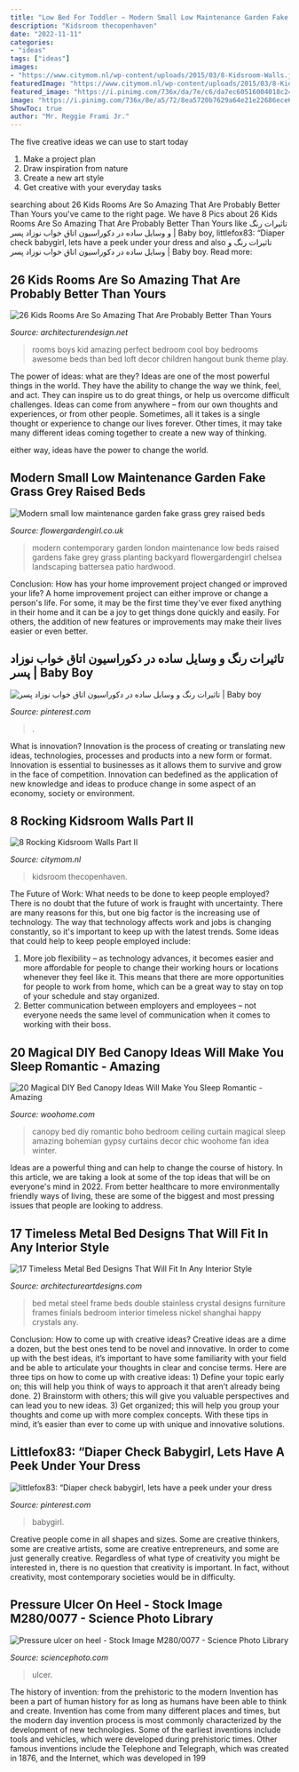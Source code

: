 ```yaml
---
title: "Low Bed For Toddler ~ Modern Small Low Maintenance Garden Fake Grass Grey Raised Beds"
description: "Kidsroom thecopenhaven"
date: "2022-11-11"
categories:
- "ideas"
tags: ["ideas"]
images:
- "https://www.citymom.nl/wp-content/uploads/2015/03/8-Kidsroom-Walls.jpg"
featuredImage: "https://www.citymom.nl/wp-content/uploads/2015/03/8-Kidsroom-Walls.jpg"
featured_image: "https://i.pinimg.com/736x/da/7e/c6/da7ec60516004018c2425390a1ac047c.jpg"
image: "https://i.pinimg.com/736x/8e/a5/72/8ea5720b7629a64e21e22686ece6425e.jpg"
ShowToc: true
author: "Mr. Reggie Frami Jr."
---
```



The five creative ideas we can use to start today
1. Make a project plan
2. Draw inspiration from nature
3. Create a new art style
4. Get creative with your everyday tasks 

	

		
searching about 26 Kids Rooms Are So Amazing That Are Probably Better Than Yours you've came to the right page. We have 8 Pics about 26 Kids Rooms Are So Amazing That Are Probably Better Than Yours like تاثیرات رنگ و وسایل ساده در دکوراسیون اتاق خواب نوزاد پسر | Baby boy, littlefox83: “Diaper check babygirl, lets have a peek under your dress and also تاثیرات رنگ و وسایل ساده در دکوراسیون اتاق خواب نوزاد پسر | Baby boy. Read more:
		
    
## 26 Kids Rooms Are So Amazing That Are Probably Better Than Yours

<img loading=lazy src="http://cdn.architecturendesign.net/wp-content/uploads/2014/09/kid-rooms-13.jpg" onerror="this.onerror=null;this.src='https://tse2.mm.bing.net/th?id=OIP.mlyf-xgFOL_ky84ELMKw4gHaGl&amp;pid=15.1';" alt="26 Kids Rooms Are So Amazing That Are Probably Better Than Yours">

_Source: architecturendesign.net_

>rooms boys kid amazing perfect bedroom cool boy bedrooms awesome beds than bed loft decor children hangout bunk theme play. 

	

The power of ideas: what are they?
Ideas are one of the most powerful things in the world. They have the ability to change the way we think, feel, and act. They can inspire us to do great things, or help us overcome difficult challenges.
Ideas can come from anywhere – from our own thoughts and experiences, or from other people. Sometimes, all it takes is a single thought or experience to change our lives forever. Other times, it may take many different ideas coming together to create a new way of thinking.

 either way, ideas have the power to change the world.

    
## Modern Small Low Maintenance Garden Fake Grass Grey Raised Beds

<img loading=lazy src="http://flowergardengirl.co.uk/wp-content/uploads/2016/02/modern-small-low-maintenance-garden-fake-grass-grey-raised-beds-contemporary-planting-chelsea-london-576x1024.jpg" onerror="this.onerror=null;this.src='https://tse4.mm.bing.net/th?id=OIP.DpSal3A0puA6kRlshbYjSAHaNK&amp;pid=15.1';" alt="Modern small low maintenance garden fake grass grey raised beds">

_Source: flowergardengirl.co.uk_

>modern contemporary garden london maintenance low beds raised gardens fake grey grass planting backyard flowergardengirl chelsea landscaping battersea patio hardwood. 

	

Conclusion: How has your home improvement project changed or improved your life?
A home improvement project can either improve or change a person's life. For some, it may be the first time they've ever fixed anything in their home and it can be a joy to get things done quickly and easily. For others, the addition of new features or improvements may make their lives easier or even better.

    
## تاثیرات رنگ و وسایل ساده در دکوراسیون اتاق خواب نوزاد پسر | Baby Boy

<img loading=lazy src="https://i.pinimg.com/736x/8e/a5/72/8ea5720b7629a64e21e22686ece6425e.jpg" onerror="this.onerror=null;this.src='https://tse1.mm.bing.net/th?id=OIP.58cr9m4JHIAb7SOYaqElXQHaKI&amp;pid=15.1';" alt="تاثیرات رنگ و وسایل ساده در دکوراسیون اتاق خواب نوزاد پسر | Baby boy">

_Source: pinterest.com_

>. 

	

What is innovation?
Innovation is the process of creating or translating new ideas, technologies, processes and products into a new form or format. Innovation is essential to businesses as it allows them to survive and grow in the face of competition. Innovation can bedefined as the application of new knowledge and ideas to produce change in some aspect of an economy, society or environment.

    
## 8 Rocking Kidsroom Walls Part II

<img loading=lazy src="https://www.citymom.nl/wp-content/uploads/2015/03/8-Kidsroom-Walls.jpg" onerror="this.onerror=null;this.src='https://tse3.mm.bing.net/th?id=OIP.QUoygvhk6MqQpor4HXF3rgHaLF&amp;pid=15.1';" alt="8 Rocking Kidsroom Walls Part II">

_Source: citymom.nl_

>kidsroom thecopenhaven. 

	

The Future of Work: What needs to be done to keep people employed?
There is no doubt that the future of work is fraught with uncertainty. There are many reasons for this, but one big factor is the increasing use of technology. The way that technology affects work and jobs is changing constantly, so it's important to keep up with the latest trends. Some ideas that could help to keep people employed include: 
1) More job flexibility – as technology advances, it becomes easier and more affordable for people to change their working hours or locations whenever they feel like it. This means that there are more opportunities for people to work from home, which can be a great way to stay on top of your schedule and stay organized. 
2) Better communication between employers and employees – not everyone needs the same level of communication when it comes to working with their boss.

    
## 20 Magical DIY Bed Canopy Ideas Will Make You Sleep Romantic - Amazing

<img loading=lazy src="http://www.woohome.com/wp-content/uploads/2015/07/diy-bed-canopy-woohome-7.jpg" onerror="this.onerror=null;this.src='https://tse1.mm.bing.net/th?id=OIP.LZTqIm2eGwprtgqTZqKl4QHaLH&amp;pid=15.1';" alt="20 Magical DIY Bed Canopy Ideas Will Make You Sleep Romantic - Amazing">

_Source: woohome.com_

>canopy bed diy romantic boho bedroom ceiling curtain magical sleep amazing bohemian gypsy curtains decor chic woohome fan idea winter. 

	

Ideas are a powerful thing and can help to change the course of history. In this article, we are taking a look at some of the top ideas that will be on everyone's mind in 2022. From better healthcare to more environmentally friendly ways of living, these are some of the biggest and most pressing issues that people are looking to address.

    
## 17 Timeless Metal Bed Designs That Will Fit In Any Interior Style

<img loading=lazy src="https://www.architectureartdesigns.com/wp-content/uploads/2016/08/15-43-630x420.jpg" onerror="this.onerror=null;this.src='https://tse3.mm.bing.net/th?id=OIP.0ByoHOrtDUrJ0L5T95Uo2gHaE8&amp;pid=15.1';" alt="17 Timeless Metal Bed Designs That Will Fit In Any Interior Style">

_Source: architectureartdesigns.com_

>bed metal steel frame beds double stainless crystal designs furniture frames finials bedroom interior timeless nickel shanghai happy crystals any. 

	

Conclusion: How to come up with creative ideas?
Creative ideas are a dime a dozen, but the best ones tend to be novel and innovative. In order to come up with the best ideas, it’s important to have some familiarity with your field and be able to articulate your thoughts in clear and concise terms. Here are three tips on how to come up with creative ideas: 1) Define your topic early on; this will help you think of ways to approach it that aren’t already being done. 2) Brainstorm with others; this will give you valuable perspectives and can lead you to new ideas. 3) Get organized; this will help you group your thoughts and come up with more complex concepts. With these tips in mind, it’s easier than ever to come up with unique and innovative solutions.

    
## Littlefox83: “Diaper Check Babygirl, Lets Have A Peek Under Your Dress

<img loading=lazy src="https://i.pinimg.com/736x/da/7e/c6/da7ec60516004018c2425390a1ac047c.jpg" onerror="this.onerror=null;this.src='https://tse3.mm.bing.net/th?id=OIP.RNtvhv7narLt75VNpipj9QHaJ3&amp;pid=15.1';" alt="littlefox83: “Diaper check babygirl, lets have a peek under your dress">

_Source: pinterest.com_

>babygirl. 

	

Creative people come in all shapes and sizes. Some are creative thinkers, some are creative artists, some are creative entrepreneurs, and some are just generally creative. Regardless of what type of creativity you might be interested in, there is no question that creativity is important. In fact, without creativity, most contemporary societies would be in difficulty.

    
## Pressure Ulcer On Heel - Stock Image M280/0077 - Science Photo Library

<img loading=lazy src="https://www.sciencephoto.com/image/263082/530wm" onerror="this.onerror=null;this.src='https://tse4.mm.bing.net/th?id=OIP._Uslimve8djDEFDfeMPOOQHaKj&amp;pid=15.1';" alt="Pressure ulcer on heel - Stock Image M280/0077 - Science Photo Library">

_Source: sciencephoto.com_

>ulcer. 

	

The history of invention: from the prehistoric to the modern
Invention has been a part of human history for as long as humans have been able to think and create. Invention has come from many different places and times, but the modern day invention process is most commonly characterized by the development of new technologies. Some of the earliest inventions include tools and vehicles, which were developed during prehistoric times. Other famous inventions include the Telephone and Telegraph, which was created in 1876, and the Internet, which was developed in 199
